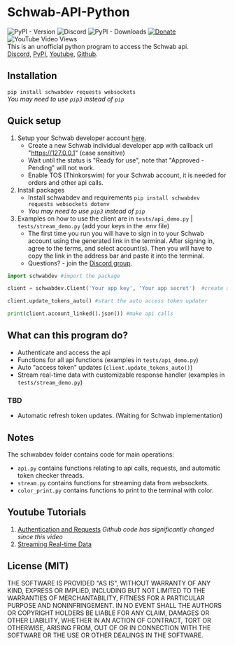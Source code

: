 # Schwab-API-Python
![PyPI - Version](https://img.shields.io/pypi/v/schwabdev) ![Discord](https://img.shields.io/discord/1076596998150561873?logo=discord) ![PyPI - Downloads](https://img.shields.io/pypi/dm/schwabdev) [![Donate](https://img.shields.io/badge/Donate-PayPal-green.svg)](https://www.paypal.com/donate/?business=8VDFKHMBFSC2Q&no_recurring=0&currency_code=USD) ![YouTube Video Views](https://img.shields.io/youtube/views/kHbom0KIJwc?style=flat&logo=youtube)  
This is an unofficial python program to access the Schwab api.  
[Discord](https://discord.gg/m7SSjr9rs9), [PyPI](https://pypi.org/project/schwabdev/), [Youtube](https://youtube.com/playlist?list=PLs4JLWxBQIxpbvCj__DjAc0RRTlBz-TR8), [Github](https://github.com/tylerebowers/Schwab-API-Python).

## Installation 
`pip install schwabdev requests websockets`  
*You may need to use `pip3` instead of `pip`*

## Quick setup
1. Setup your Schwab developer account [here](https://beta-developer.schwab.com/).
   - Create a new Schwab individual developer app with callback url "https://127.0.0.1" (case sensitive) 
   - Wait until the status is "Ready for use", note that "Approved - Pending" will not work.
   - Enable TOS (Thinkorswim) for your Schwab account, it is needed for orders and other api calls.
2. Install packages
   - Install schwabdev and requirements `pip install schwabdev requests websockets dotenv`
   - *You may need to use `pip3` instead of `pip`*
3. Examples on how to use the client are in `tests/api_demo.py` | `tests/stream_demo.py` (add your keys in the .env file)  
   - The first time you run you will have to sign in to your Schwab account using the generated link in the terminal. After signing in, agree to the terms, and select account(s). Then you will have to copy the link in the address bar and paste it into the terminal. 
   - Questions? - join the [Discord group](https://discord.gg/m7SSjr9rs9).  
```py
import schwabdev #import the package

client = schwabdev.Client('Your app key', 'Your app secret')  #create a client

client.update_tokens_auto() #start the auto access token updater

print(client.account_linked().json()) #make api calls
```

## What can this program do?
 - Authenticate and access the api 
 - Functions for all api functions (examples in `tests/api_demo.py`)
 - Auto "access token" updates (`client.update_tokens_auto()`)
 - Stream real-time data with customizable response handler (examples in `tests/stream_demo.py`)
 ### TBD 
 - Automatic refresh token updates. (Waiting for Schwab implementation)

## Notes

The schwabdev folder contains code for main operations:     
 - `api.py` contains functions relating to api calls, requests, and automatic token checker threads.
 - `stream.py` contains functions for streaming data from websockets.
 - `color_print.py` contains functions to print to the terminal with color.

## Youtube Tutorials
1. [Authentication and Requests](https://www.youtube.com/watch?v=kHbom0KIJwc&ab_channel=TylerBowers) *Github code has significantly changed since this video*
2. [Streaming Real-time Data](https://www.youtube.com/watch?v=t7F2dUecgWc&list=PLs4JLWxBQIxpbvCj__DjAc0RRTlBz-TR8&index=2&ab_channel=TylerBowers)

## License (MIT)

THE SOFTWARE IS PROVIDED "AS IS", WITHOUT WARRANTY OF ANY KIND, EXPRESS OR
IMPLIED, INCLUDING BUT NOT LIMITED TO THE WARRANTIES OF MERCHANTABILITY,
FITNESS FOR A PARTICULAR PURPOSE AND NONINFRINGEMENT. IN NO EVENT SHALL THE
AUTHORS OR COPYRIGHT HOLDERS BE LIABLE FOR ANY CLAIM, DAMAGES OR OTHER
LIABILITY, WHETHER IN AN ACTION OF CONTRACT, TORT OR OTHERWISE, ARISING FROM,
OUT OF OR IN CONNECTION WITH THE SOFTWARE OR THE USE OR OTHER DEALINGS IN THE
SOFTWARE.
